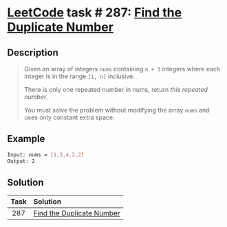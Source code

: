 # [LeetCode][leetcode] task # 287: [Find the Duplicate Number][task]

Description
-----------

> Given an array of integers `nums` containing `n + 1` integers
> where each integer is in the range `[1, n]` inclusive.
> 
> There is only one repeated number in nums, return _this repeated number_.
> 
> You must solve the problem without modifying the array `nums` and uses only constant extra space.

 Example
-------

```sh
Input: nums = [1,3,4,2,2]
Output: 2
```

Solution
--------

| Task | Solution                              |
|:----:|:--------------------------------------|
| 287  | [Find the Duplicate Number][solution] |


[leetcode]: <http://leetcode.com/>
[task]: <https://leetcode.com/problems/find-the-duplicate-number/>
[solution]: <https://github.com/wellaxis/praxis-leetcode/blob/main/src/main/java/com/witalis/praxis/leetcode/task/h3/p287/option/Practice.java>
